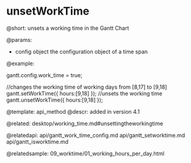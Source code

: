 unsetWorkTime
=============


@short:
	unsets a working time in the Gantt Chart

@params:

- config	object	the configuration object of a time span



@example:

gantt.config.work_time = true;
 
//changes the working time of working days from [8,17] to [9,18]
gantt.setWorkTime({ hours:[9,18] });
//unsets the working time
gantt.unsetWorkTime({ hours:[9,18] });

@template:	api_method
@descr:
added in version 4.1

@related:
desktop/working_time.md#unsettingtheworkingtime

@relatedapi:
	api/gantt_work_time_config.md
	api/gantt_setworktime.md
	api/gantt_isworktime.md
    
@relatedsample:
	09_worktime/01_working_hours_per_day.html